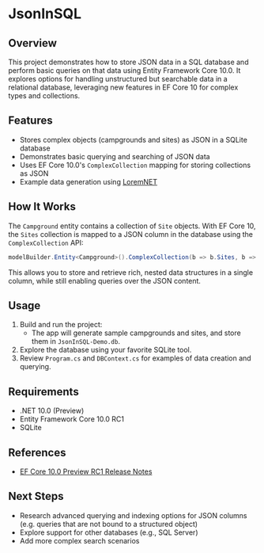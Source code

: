﻿# JsonInSQL

## Overview

This project demonstrates how to store JSON data in a SQL database and perform basic queries on that data using Entity Framework Core 10.0. It explores options for handling unstructured but searchable data in a relational database, leveraging new features in EF Core 10 for complex types and collections.

## Features

- Stores complex objects (campgrounds and sites) as JSON in a SQLite database
- Demonstrates basic querying and searching of JSON data
- Uses EF Core 10.0's `ComplexCollection` mapping for storing collections as JSON
- Example data generation using [LoremNET](https://www.nuget.org/packages/LoremNET/)

## How It Works

The `Campground` entity contains a collection of `Site` objects. With EF Core 10, the `Sites` collection is mapped to a JSON column in the database using the `ComplexCollection` API:

```csharp
modelBuilder.Entity<Campground>().ComplexCollection(b => b.Sites, b => b.ToJson());
```

This allows you to store and retrieve rich, nested data structures in a single column, while still enabling queries over the JSON content.

## Usage

1. Build and run the project:
	- The app will generate sample campgrounds and sites, and store them in `JsonInSQL-Demo.db`.
2. Explore the database using your favorite SQLite tool.
3. Review `Program.cs` and `DBContext.cs` for examples of data creation and querying.

## Requirements

- .NET 10.0 (Preview)
- Entity Framework Core 10.0 RC1
- SQLite

## References

- [EF Core 10.0 Preview RC1 Release Notes](https://github.com/dotnet/core/blob/main/release-notes/10.0/preview/rc1/efcore.md)

## Next Steps

- Research advanced querying and indexing options for JSON columns (e.g. queries that are not bound to a structured object)
- Explore support for other databases (e.g., SQL Server)
- Add more complex search scenarios
